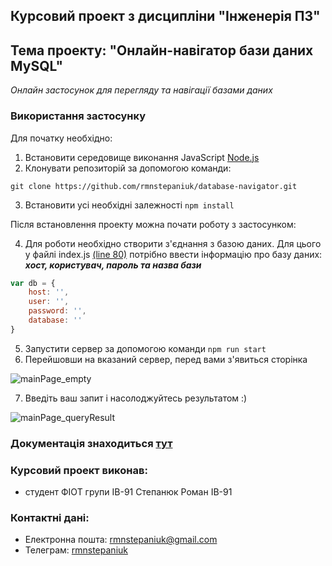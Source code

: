 ## Курсовий проект з дисципліни "Інженерія ПЗ"
## Тема проекту: "Онлайн-навігатор бази даних MySQL"

*Онлайн застосунок для перегляду та навігації базами даних*

### Використання застосунку

Для початку необхідно:

 1. Встановити середовище виконання JavaScript [Node.js](https://nodejs.org/uk/)
 2. Клонувати репозиторій за допомогою команди:
```
git clone https://github.com/rmnstepaniuk/database-navigator.git
```
 3. Встановити усі необхідні залежності ```npm install```

Після встановлення проекту можна почати роботу з застосунком:

 4. Для роботи необхідно створити з'єднання з базою даних. Для цього у файлі index.js [(line 80)](https://github.com/rmnstepaniuk/database-navigator/blob/master/index.js#L80) потрібно ввести інформацію про базу даних:  
***хост, користувач, пароль та назва бази***
```javascript
var db = {
    host: '',
    user: '',
    password: '',
    database: ''
}
```
 5. Запустити сервер за допомогою команди ```npm run start```
 6. Перейшовши на вказаний сервер, перед вами з'явиться сторінка

![mainPage_empty](https://user-images.githubusercontent.com/42769810/116797151-42d19500-aaeb-11eb-828c-1df734c637fd.png)

 7. Введіть ваш запит і насолоджуйтесь результатом :)

![mainPage_queryResult](https://user-images.githubusercontent.com/42769810/116797158-51b84780-aaeb-11eb-914e-9442b9766523.png)

### Документація знаходиться [тут](https://github.com/rmnstepaniuk/database-navigator/blob/master/doc/readme.md)

### Курсовий проект виконав:
 - студент ФІОТ групи ІВ-91 Степанюк Роман ІВ-91

### Контактні дані:
 - Електронна пошта: rmnstepaniuk@gmail.com
 - Телеграм: [rmnstepaniuk](http://t.me/rmnstepaniuk)
